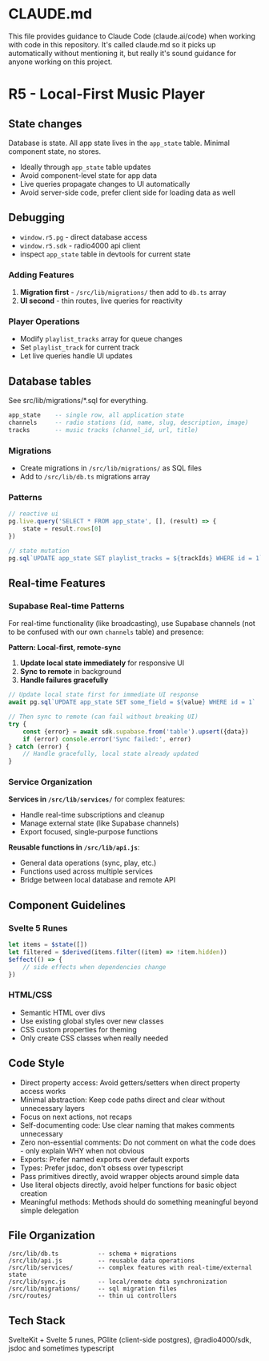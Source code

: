 # CLAUDE.md

This file provides guidance to Claude Code (claude.ai/code) when working with code in this repository.
It's called claude.md so it picks up automatically without mentioning it, but really it's sound guidance
for anyone working on this project.

# R5 - Local-First Music Player

## State changes

Database is state. All app state lives in the `app_state` table. Minimal component state, no stores.

- Ideally through `app_state` table updates
- Avoid component-level state for app data
- Live queries propagate changes to UI automatically
- Avoid server-side code, prefer client side for loading data as well

## Debugging

- `window.r5.pg` - direct database access
- `window.r5.sdk` - radio4000 api client
- inspect `app_state` table in devtools for current state

### Adding Features

1. **Migration first** - `/src/lib/migrations/` then add to `db.ts` array
2. **UI second** - thin routes, live queries for reactivity

### Player Operations

- Modify `playlist_tracks` array for queue changes
- Set `playlist_track` for current track
- Let live queries handle UI updates

## Database tables

See src/lib/migrations/\*.sql for everything.

```sql
app_state    -- single row, all application state
channels     -- radio stations (id, name, slug, description, image)
tracks       -- music tracks (channel_id, url, title)
```

### Migrations

- Create migrations in `/src/lib/migrations/` as SQL files
- Add to `/src/lib/db.ts` migrations array

### Patterns

```js
// reactive ui
pg.live.query('SELECT * FROM app_state', [], (result) => {
	state = result.rows[0]
})

// state mutation
pg.sql`UPDATE app_state SET playlist_tracks = ${trackIds} WHERE id = 1`
```

## Real-time Features

### Supabase Real-time Patterns

For real-time functionality (like broadcasting), use Supabase channels (not to be confused with our own `channels` table) and presence:

**Pattern: Local-first, remote-sync**

1. **Update local state immediately** for responsive UI
2. **Sync to remote** in background
3. **Handle failures gracefully**

```js
// Update local state first for immediate UI response
await pg.sql`UPDATE app_state SET some_field = ${value} WHERE id = 1`

// Then sync to remote (can fail without breaking UI)
try {
	const {error} = await sdk.supabase.from('table').upsert({data})
	if (error) console.error('Sync failed:', error)
} catch (error) {
	// Handle gracefully, local state already updated
}
```

### Service Organization

**Services in `/src/lib/services/`** for complex features:

- Handle real-time subscriptions and cleanup
- Manage external state (like Supabase channels)
- Export focused, single-purpose functions

**Reusable functions in `/src/lib/api.js`**:

- General data operations (sync, play, etc.)
- Functions used across multiple services
- Bridge between local database and remote API

## Component Guidelines

### Svelte 5 Runes

```js
let items = $state([])
let filtered = $derived(items.filter((item) => !item.hidden))
$effect(() => {
	// side effects when dependencies change
})
```

### HTML/CSS

- Semantic HTML over divs
- Use existing global styles over new classes
- CSS custom properties for theming
- Only create CSS classes when really needed

## Code Style

- Direct property access: Avoid getters/setters when direct property access works
- Minimal abstraction: Keep code paths direct and clear without unnecessary layers
- Focus on next actions, not recaps
- Self-documenting code: Use clear naming that makes comments unnecessary
- Zero non-essential comments: Do not comment on what the code does - only explain WHY when not obvious
- Exports: Prefer named exports over default exports
- Types: Prefer jsdoc, don't obsess over typescript
- Pass primitives directly, avoid wrapper objects around simple data
- Use literal objects directly, avoid helper functions for basic object creation
- Meaningful methods: Methods should do something meaningful beyond simple delegation

## File Organization

```
/src/lib/db.ts           -- schema + migrations
/src/lib/api.js          -- reusable data operations
/src/lib/services/       -- complex features with real-time/external state
/src/lib/sync.js         -- local/remote data synchronization
/src/lib/migrations/     -- sql migration files
/src/routes/             -- thin ui controllers
```

## Tech Stack

SvelteKit + Svelte 5 runes, PGlite (client-side postgres), @radio4000/sdk, jsdoc and sometimes typescript
